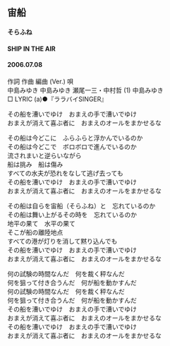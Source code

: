 ## 宙船
#### そらふね
#### SHIP IN THE AIR
#### 2006.07.08


作詞  作曲  編曲 (Ver.)   唄   
中島みゆき   中島みゆき   瀬尾一三・中村哲 (1)   中島みゆき   
□ LYRIC (a)●『ララバイSINGER』   
   
その船を漕いでゆけ　おまえの手で漕いでゆけ   
おまえが消えて喜ぶ者に　おまえのオールをまかせるな   
   
その船は今どこに　ふらふらと浮かんでいるのか   
その船は今どこで　ボロボロで進んでいるのか   
流されまいと逆らいながら   
船は挑み　船は傷み   
すべての水夫が恐れをなして逃げ去っても   
その船を漕いでゆけ　おまえの手で漕いでゆけ   
おまえが消えて喜ぶ者に　おまえのオールをまかせるな   
   
その船は自らを宙船（そらふね）と　忘れているのか   
その船は舞い上がるその時を　忘れているのか   
地平の果て　水平の果て   
そこが船の離陸地点   
すべての港が灯りを消して黙り込んでも   
その船を漕いでゆけ　おまえの手で漕いでゆけ   
おまえが消えて喜ぶ者に　おまえのオールをまかせるな   
   
何の試験の時間なんだ　何を裁く秤なんだ   
何を狙って付き合うんだ　何が船を動かすんだ   
何の試験の時間なんだ　何を裁く秤なんだ   
何を狙って付き合うんだ　何が船を動かすんだ   
その船を漕いでゆけ　おまえの手で漕いでゆけ   
おまえが消えて喜ぶ者に　おまえのオールをまかせるな   
その船を漕いでゆけ　おまえの手で漕いでゆけ   
おまえが消えて喜ぶ者に　おまえのオールをまかせるな   